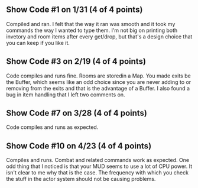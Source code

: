 ## Show Code #1 on 1/31 (4 of 4 points)

Compiled and ran. I felt that the way it ran was smooth and it took my commands the way I wanted to type them.
I'm not big on printing both invetory and room items after every get/drop, but that's a design choice that you
can keep if you like it.

## Show Code #3 on 2/19 (4 of 4 points)

Code compiles and runs fine. Rooms are storedin a Map. You made exits be the Buffer, which seems like an odd 
choice since you are never adding to or removing from the exits and that is the advantage of a Buffer. I also
found a bug in item handling that I left two comments on.

## Show Code #7 on 3/28 (4 of 4 points)

Code compiles and runs as expected.

## Show Code #10 on 4/23 (4 of 4 points)

Compiles and runs. Combat and related commands work as expected. One odd thing that I noticed is that your MUD
seems to use a lot of CPU power. It isn't clear to me why that is the case. The frequency with which you check the
stuff in the actor system should not be causing problems.
